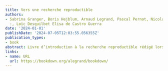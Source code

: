 ```yaml
---
title: Vers une recherche reproductible
authors:
- Sabrina Granger, Boris Hejblum, Arnaud Legrand, Pascal Pernot, Nicolas Rougier Facilitatrice
  :, Loïc Desquilbet Elisa de Castro Guerra
date: '2024-01-01'
publishDate: '2024-07-05T12:03:55.056355Z'
publication_types:
- book
abstract: Livre d’introduction à la recherche reproductible rédigé lors d’un booksprint.
links:
- name: URL
  url: https://bookdown.org/alegrand/bookdown/
---
```

